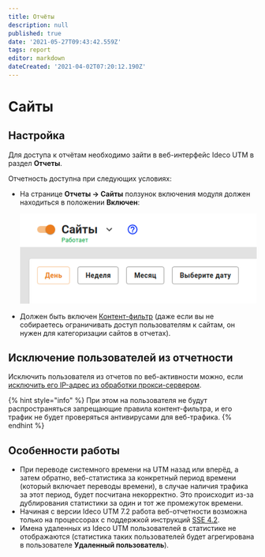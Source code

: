 ```yaml
---
title: Отчёты
description: null
published: true
date: '2021-05-27T09:43:42.559Z'
tags: report
editor: markdown
dateCreated: '2021-04-02T07:20:12.190Z'
---
```


# Сайты

## Настройка

Для доступа к отчётам необходимо зайти в веб-интерфейс Ideco UTM в раздел **Отчеты**.

Отчетность доступна при следующих условиях:

* На странице **Отчеты -&gt; Сайты** ползунок включения модуля должен находиться в положении **Включен**:

  ![reports.png](../.gitbook/assets/reports.png)

* Должен быть включен [Контент-фильтр](../pravila-dostupa/kontent-filtr/) \(даже если вы не собираетесь ограничивать доступ пользователям к сайтам, он нужен для категоризации сайтов в отчетах\).

## Исключение пользователей из отчетности

Исключить пользователя из отчетов по веб-активности можно, если [исключить его IP-адрес из обработки прокси-сервером](../servisy/proksi/isklyuchit-ip-adresa-iz-obrabotki-proksi-serverom.md).

{% hint style="info" %}
При этом на пользователя не будут распространяться запрещающие правила контент-фильтра, и его трафик не будет проверяться антивирусами для веб-трафика. 
{% endhint %}

## Особенности работы

* При переводе системного времени на UTM назад или вперёд, а затем обратно, веб-статистика за конкретный период времени \(который включает переводы времени\), в случае наличия трафика за этот период, будет посчитана некорректно. Это происходит из-за дублирования статистики за один и тот же промежуток времени.
* Начиная с версии Ideco UTM 7.2 работа веб-отчетности возможна только на процессорах с поддержкой инструкций [SSE 4.2](https://ru.wikipedia.org/wiki/SSE4).
* Имена удаленных из Ideco UTM пользователей в статистике не отображаются \(статистика таких пользователей будет агрегирована в пользователе **Удаленный пользователь**\).

